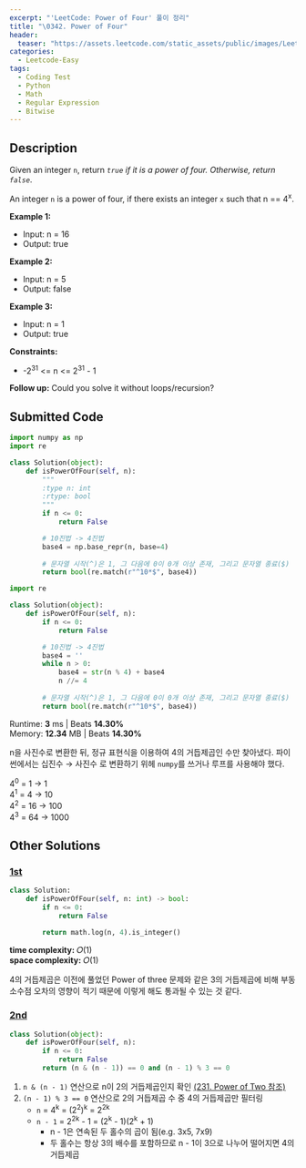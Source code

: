 ```yaml
---
excerpt: "'LeetCode: Power of Four' 풀이 정리"
title: "\0342. Power of Four"
header:
  teaser: "https://assets.leetcode.com/static_assets/public/images/LeetCode_Sharing.png"
categories:
  - Leetcode-Easy
tags:
  - Coding Test
  - Python
  - Math
  - Regular Expression
  - Bitwise
---
```


## <i class="fa-solid fa-file-lines"></i> Description

Given an integer `n`, return *`true` if it is a power of four. Otherwise, return `false`*.

An integer `n` is a power of four, if there exists an integer `x` such that n == 4<sup>x</sup>.

**Example 1:**

- Input: n = 16
- Output: true

**Example 2:**

- Input: n = 5
- Output: false

**Example 3:**

- Input: n = 1
- Output: true

**Constraints:**

- -2<sup>31</sup> <= n <= 2<sup>31</sup> - 1

**Follow up:** Could you solve it without loops/recursion?

## <i class="fa-solid fa-cloud-arrow-up"></i> Submitted Code

```python
import numpy as np
import re

class Solution(object):
    def isPowerOfFour(self, n):
        """
        :type n: int
        :rtype: bool
        """
        if n <= 0:
            return False

        # 10진법 -> 4진법
        base4 = np.base_repr(n, base=4)
        
        # 문자열 시작(^)은 1, 그 다음에 0이 0개 이상 존재, 그리고 문자열 종료($)
        return bool(re.match(r"^10*$", base4))  
```

```python
import re

class Solution(object):
    def isPowerOfFour(self, n):
        if n <= 0:
            return False

        # 10진법 -> 4진법
        base4 = ''
        while n > 0:
            base4 = str(n % 4) + base4
            n //= 4
        
        # 문자열 시작(^)은 1, 그 다음에 0이 0개 이상 존재, 그리고 문자열 종료($)
        return bool(re.match(r"^10*$", base4))  
```
<i class="fa-solid fa-clock"></i> Runtime: **3** ms \| Beats **14.30%**    
<i class="fa-solid fa-memory"></i> Memory: **12.34** MB \| Beats **14.30%**

n을 사진수로 변환한 뒤, 정규 표현식을 이용하여 4의 거듭제곱인 수만 찾아냈다. 파이썬에서는 십진수 → 사진수 로 변환하기 위헤 `numpy`를 쓰거나 루프를 사용해야 했다. 

4<sup>0</sup> =  1 →    1   
4<sup>1</sup> =  4 →   10   
4<sup>2</sup> = 16 →  100   
4<sup>3</sup> = 64 → 1000

## <i class="fa-solid fa-flask"></i> Other Solutions

### <a href="https://leetcode.com/problems/power-of-four/solutions/6279982/video-give-me-3-minutes-without-bitwise-2fr5u/" target="_blank">1st</a>

```python
class Solution:
    def isPowerOfFour(self, n: int) -> bool:
        if n <= 0:
            return False
            
        return math.log(n, 4).is_integer()
```
<i class="fa-solid fa-clock"></i> **time complexity:** 𝑂(1)    
<i class="fa-solid fa-memory"></i> **space complexity:** 𝑂(1)           

4의 거듭제곱은 이전에 풀었던 Power of three 문제와 같은 3의 거듭제곱에 비해 부동소수점 오차의 영향이 적기 때문에 이렇게 해도 통과될 수 있는 것 같다.

### <a href="https://leetcode.com/problems/power-of-four/solutions/6635455/unlock-the-bitwise-test-that-detects-pow-jh2r/" target="_blank">2nd</a>

```python
class Solution(object):
    def isPowerOfFour(self, n):
        if n <= 0:
            return False
        return (n & (n - 1)) == 0 and (n - 1) % 3 == 0
```

1. `n & (n - 1)` 연산으로 n이 2의 거듭제곱인지 확인 <a href="https://jooyeunseo.github.io/leetcode-easy/(231)power-of-two/" target="_blank">(231. Power of Two 참조)</a>
2. `(n - 1) % 3 == 0` 연산으로 2의 거듭제곱 수 중 4의 거듭제곱만 필터링
   - `n` = 4<sup>k</sup> = (2<sup>2</sup>)<sup>k</sup> = 2<sup>2k</sup>
   - `n - 1` = 2<sup>2k</sup> - 1 = (2<sup>k</sup> - 1)(2<sup>k</sup> + 1)
      - n - 1은 연속된 두 홀수의 곱이 됨(e.g. 3x5, 7x9)
      - 두 홀수는 항상 3의 배수를 포함하므로 n - 1이 3으로 나누어 떨어지면 4의 거듭제곱